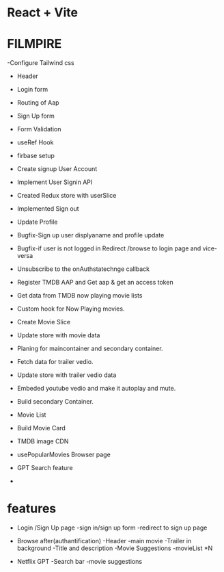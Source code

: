 # React + Vite
# FILMPIRE

-Configure Tailwind css
- Header
- Login form
- Routing of Aap
- Sign Up form
- Form Validation
- useRef Hook
- firbase setup
- Create signup  User Account
- Implement User Signin API
- Created Redux store with userSlice
- Implemented Sign out
- Update Profile
- Bugfix-Sign up user displyaname and profile update
- Bugfix-if user is not logged in Redirect /browse to login page and vice-versa
- Unsubscribe to the onAuthstatechnge callback
- Register TMDB AAP and Get aap & get an access token
- Get data from TMDB now playing movie lists
- Custom hook for Now Playing movies.
- Create Movie Slice
- Update store with movie data
- Planing for maincontainer and secondary container.
- Fetch data for trailer vedio.
- Update store with trailer vedio data
- Embeded youtube vedio and make it autoplay and mute.
- Build secondary Container.
- Movie List
- Build Movie Card
- TMDB image CDN
- usePopularMovies Browser page
- GPT Search feature
  
- 


# features
- Login /Sign Up page
    -sign in/sign up form
    -redirect to sign up page
- Browse after(authantification)
    -Header
    -main movie
        -Trailer in background
        -Title and description
        -Movie Suggestions
            -movieList *N

 - Netflix GPT
     -Search bar
     -movie suggestions
              



